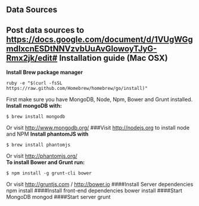 Data Sources
------------
Post data sources to https://docs.google.com/document/d/1VUgWGgmdIxcnESDtNNVzvbUuAvGlowoyTJyG-Rmx2jk/edit#
Installation guide (Mac OSX)
---------------------------
**Install Brew package manager**

    ruby -e "$(curl -fsSL https://raw.github.com/Homebrew/homebrew/go/install)"

First make sure you have MongoDB, Node, Npm, Bower and Grunt installed.<br>
**Install mongoDB with:**

    $ brew install mongodb 

Or visit http://www.mongodb.org/
###Visit http://nodejs.org to install node and NPM
**Install phantomJS with**

    $ brew install phantomjs

Or visit http://phantomjs.org/
<br>
**To install Bower and Grunt run:**

    $ npm install -g grunt-cli bower
Or visit http://gruntjs.com / http://bower.io
####Install Server dependencies
    npm install
####Install front-end dependencies
    bower install
####Start MongoDB
    mongod
####Start server
    grunt
